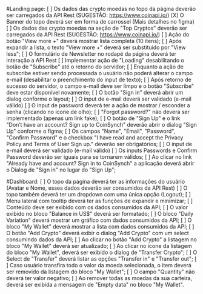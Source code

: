 #Landing page:
[ ] Os dados das crypto moedas no topo da página deverão ser carregados da API Rest (SUGESTÃO: https://www.coinapi.io/)
[X] O Banner do topo deverá ser em forma de carrossel (Mais detalhes no figma)
[ ] Os dados das crypto moedas na seção de "Top Cryptos" deverão ser carregados da API Rest (SUGESTÃO: https://www.coinapi.io/)
[ ] Ação do botão "View more +" deverá mostrar lista completa (10 itens);
[ ] Após expandir a lista, o texto "View more +" deverá ser substituido por "View less";
[ ] O formulário de Newsletter no rodapé da página deverá ter interação a API Rest
[ ] Implementar ação de "Loading" desabilitando o botão de "Subscribe" até o retorno do servidor;
[ ] Enquanto a ação de subscribe estiver sendo processada o usuário não poderá alterar o campo e-mail (desabilitar o preenchimento do input de texto);
[ ] Após retorno de sucesso do servidor, o campo e-mail deve ser limpo e o botão "Subscribe" deve estar disponível novamente;
[ ] O botão "Sign in" deverá abrir um dialog conforme o layout;
[ ] O input de e-mail deverá ser validado (e-mail válido)
[ ] O input de password deverá ter a ação de mostrar / esconder a senha (clicando no ícone de olho);
[ ] "Forgot password?" não deverá ser implementado (apenas um link fake);
[ ] O botão de "Sign Up" e o link "Don’t have an account? Sign up to CoinSynch" deverão abrir o dialog "Sign Up" conforme o figma;
[ ] Os campos "Name", "Email", "Password", "Confirm Password" e o checkbox "I have read and accept the Privacy Policy and Terms of User Sign up." deverão ser obrigatórios;
[ ] O input de e-mail deverá ser validado (e-mail válido)
[ ] Os inputs Passwords e Confirm Password deverão ser iguais para se tornarem válidos;
[ ] Ao clicar no link "Already have and account? Sign in to CoinSynch" a aplicação deverá abrir o Dialog de "Sign in" no lugar do "Sign Up";

#Dashboard:
[ ] O topo da página deverá ter as informações do usuário (Avatar e Nome, esses dados deverão ser consumidos da API Rest)
[ ] O topo também deverá ter um dropdown com uma única opção (Logout);
[ ] Menu lateral com tooltip deverá ter as funções de expandir e minimizar;
[ ] Conteúdo deve ser exibido com os dados consumidos da API;
[ ] O valor exibido no bloco "Balance in US$" deverá ser formatado;
[ ] O bloco "Daily Variation" deverá mostrar um gráfico com dados consumidos da API;
[ ] O bloco "My Wallet" deverá mostrar a lista com dados consumidos da API;
[ ] O botão "Add Crypto" deverá exibir o dialog "Add Crypto" com um select consumindo dados da API;
[ ] Ao clicar no botão "Add Crypto" a listagem no bloco "My Wallet" deverá ser atualizado;
[ ] Ao clicar no ícone da listagem do bloco "My Wallet", deverá ser exibido o dialog de "Transfer Crypto";
[ ] O Select de "Transfer" deverá listar as opções "Transfer in" e "Transfer out";
[ ] Caso usuário transfira todo o valor da moeda selecionada, o item deverá ser removido da listagem do bloco "My Wallet";
[ ] O campo "Quantity" não deverá ter valor negativo;
[ ] Ao remover todas as moedas da sua carteira, deverá ser exibida a mensagem de "Empty data" no bloco "My Wallet".
